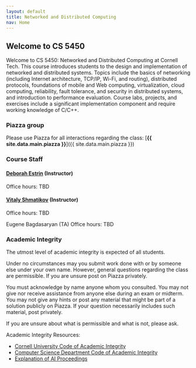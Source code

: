 ```yaml
---
layout: default
title: Networked and Distributed Computing
nav: Home
---
```


## Welcome to CS 5450

Welcome to CS 5450: Networked and Distributed Computing at Cornell Tech. This course introduces students to the design and implementation of networked and distributed systems.  Topics include the basics of networking (including Internet architecture, TCP/IP, Wi-Fi, and routing), distributed protocols, foundations of mobile and Web computing, virtualization, cloud computing, reliability, fault tolerance, and security in distributed systems, and introduction to performance evaluation.  Course labs, projects, and exercises include a significant implementation component and require working knowledge of C/C++.


### Piazza group

Please use Piazza for all interactions regarding the class: [**{{ site.data.main.piazza }}**]({{ site.data.main.piazza }})

###  Course Staff

#### [**Deborah Estrin**](http://destrin.smalldata.io) (Instructor) <destrin>
Office hours: TBD

#### [**Vitaly Shmatikov**](http://www.cs.cornell.edu/~shmat/) (Instructor) <shmat>
Office hours:  TBD

Eugene Bagdasaryan (TA) <ebagdasa at cs.cornell.edu>
Office hours: TBD

### Academic Integrity

The utmost level of academic integrity is expected of all students.

Under no circumstances may you submit work done with or by someone else under your own name. However, general questions regarding the class are permissible. If you are unsure post on Piazza privately.

You must acknowledge by name anyone whom you consulted. You may not give nor receive assistance from anyone else during an exam or midterm. You may not give any hints or post any material that might be part of a solution publicly on Piazza. If your question necessarily includes such material, post privately.

If you are unsure about what is permissible and what is not, please ask.

Academic Integrity Resources:
- [Cornell University Code of Academic Integrity](http://cuinfo.cornell.edu/aic.cfm)
- [Computer Science Department Code of Academic Integrity](http://www.cs.cornell.edu/undergrad/CSMajor#ai)
- [Explanation of AI Proceedings](http://www.theuniversityfaculty.cornell.edu/AcadInteg/)

